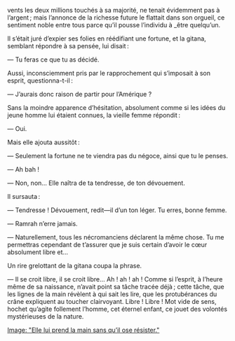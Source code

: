 vents les deux millions touchés à sa majorité, ne tenait évidemment pas à l’argent ; mais l’annonce de la richesse future le flattait dans son orgueil, ce sentiment noble entre tous parce qu’il pousse l’individu à _être quelqu’un.

Il s’était juré d’expier ses folies en réédifiant une fortune, et la gitana,
semblant répondre à sa pensée, lui disait :

— Tu feras ce que tu as décidé.

Aussi, inconsciemment pris par le rapprochement qui s’imposait à son esprit,
questionna-t-il :

— J’aurais donc raison de partir pour l’Amérique ?

Sans la moindre apparence d’hésitation, absolument comme si les idées du
jeune homme lui étaient connues, la vieille femme répondit :

— Oui.

Mais elle ajouta aussitôt :

— Seulement la fortune ne te viendra pas du négoce, ainsi que tu le penses.

— Ah bah !

— Non, non… Elle naîtra de ta tendresse, de ton dévouement.

Il sursauta :

— Tendresse ! Dévouement, redit—il d’un ton léger. Tu erres, bonne femme.

— Ramrah n’erre jamais.

— Naturellement, tous les nécromanciens déclarent la même chose. Tu me permettras cependant de t’assurer que je suis certain d’avoir le cœur absolument libre et…

Un rire grelottant de la gitana coupa la phrase.

— Il se croit libre, il se croit libre… Ah ! ah ! ah ! Comme si l’esprit, à l’heure même de sa naissance, n’avait point sa tâche tracée déjà ; cette
tâche, que les lignes de la main révèlent à qui sait les lire, que les protubérances du crâne expliquent au toucher clairvoyant. Libre ! Libre ! Mot vide de sens, hochet qu’agite follement l’homme, cet éternel enfant, ce jouet des volontés mystérieuses de la nature.

[Image: "Elle lui prend la main sans qu’il ose résister."](../images/1-page-012.JPG)
